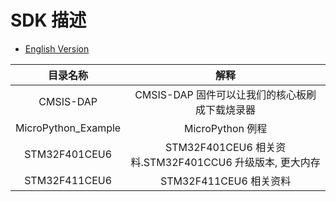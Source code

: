 # SDK 描述

* [English Version](./README.md)

|目录名称|解释
|:--:|:--:|
|CMSIS-DAP|CMSIS-DAP 固件可以让我们的核心板刷成下载烧录器|
|MicroPython_Example|MicroPython 例程|
|STM32F401CEU6|STM32F401CEU6 相关资料.STM32F401CCU6 升级版本, 更大内存|
|STM32F411CEU6|STM32F411CEU6 相关资料|
